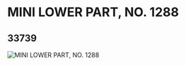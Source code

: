 # MINI LOWER PART, NO. 1288
## 33739
![MINI LOWER PART, NO. 1288](https://lc-www-live-s.legocdn.com/media/bricks/5/2/6190020.jpg)